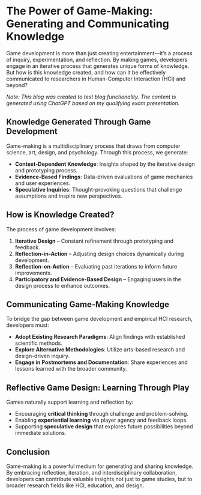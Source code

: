 # The Power of Game-Making: Generating and Communicating Knowledge

Game development is more than just creating entertainment—it’s a process of inquiry, experimentation, and reflection. By making games, developers engage in an iterative process that generates unique forms of knowledge. But how is this knowledge created, and how can it be effectively communicated to researchers in Human-Computer Interaction (HCI) and beyond?

*Note: This blog was created to test blog functionality. The content is generated using ChatGPT based on my qualifying exam presentation.*

## Knowledge Generated Through Game Development
Game-making is a multidisciplinary process that draws from computer science, art, design, and psychology. Through this process, we generate:

- **Context-Dependent Knowledge**: Insights shaped by the iterative design and prototyping process.
- **Evidence-Based Findings**: Data-driven evaluations of game mechanics and user experiences.
- **Speculative Inquiries**: Thought-provoking questions that challenge assumptions and inspire new perspectives.

## How is Knowledge Created?
The process of game development involves:
1. **Iterative Design** – Constant refinement through prototyping and feedback.
2. **Reflection-in-Action** – Adjusting design choices dynamically during development.
3. **Reflection-on-Action** – Evaluating past iterations to inform future improvements.
4. **Participatory and Evidence-Based Design** – Engaging users in the design process to enhance outcomes.

## Communicating Game-Making Knowledge
To bridge the gap between game development and empirical HCI research, developers must:
- **Adopt Existing Research Paradigms**: Align findings with established scientific methods.
- **Explore Alternative Methodologies**: Utilize arts-based research and design-driven inquiry.
- **Engage in Postmortems and Documentation**: Share experiences and lessons learned with the broader community.

## Reflective Game Design: Learning Through Play
Games naturally support learning and reflection by:
- Encouraging **critical thinking** through challenge and problem-solving.
- Enabling **experiential learning** via player agency and feedback loops.
- Supporting **speculative design** that explores future possibilities beyond immediate solutions.

## Conclusion
Game-making is a powerful medium for generating and sharing knowledge. By embracing reflection, iteration, and interdisciplinary collaboration, developers can contribute valuable insights not just to game studies, but to broader research fields like HCI, education, and design.


